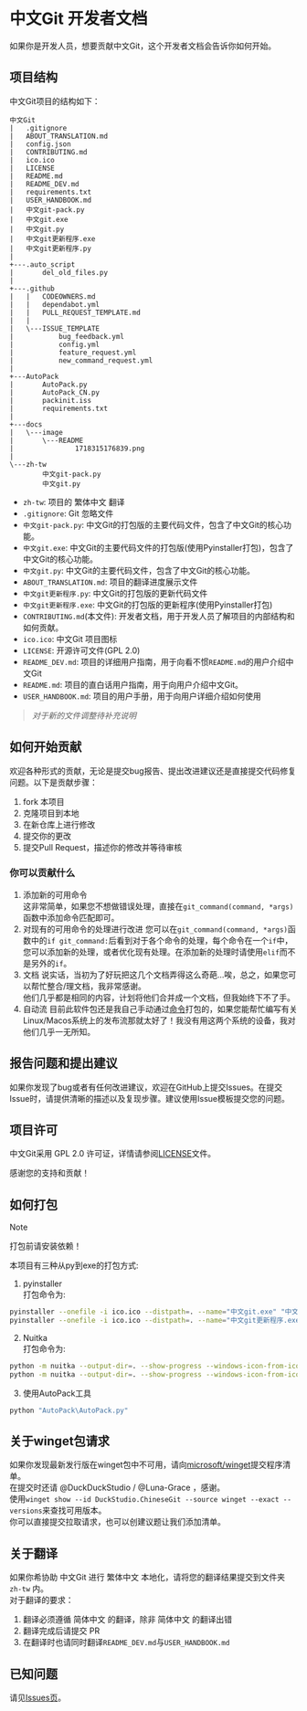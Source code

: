 # 中文Git 开发者文档

如果你是开发人员，想要贡献中文Git，这个开发者文档会告诉你如何开始。

## 项目结构

中文Git项目的结构如下：

```
中文Git
|   .gitignore
|   ABOUT_TRANSLATION.md
|   config.json
|   CONTRIBUTING.md
|   ico.ico
|   LICENSE
|   README.md
|   README_DEV.md
|   requirements.txt
|   USER_HANDBOOK.md
|   中文git-pack.py
|   中文git.exe
|   中文git.py
|   中文git更新程序.exe
|   中文git更新程序.py
|
+---.auto_script
|       del_old_files.py
|
+---.github
|   |   CODEOWNERS.md
|   |   dependabot.yml
|   |   PULL_REQUEST_TEMPLATE.md
|   |
|   \---ISSUE_TEMPLATE
|           bug_feedback.yml
|           config.yml
|           feature_request.yml
|           new_command_request.yml
|
+---AutoPack
|       AutoPack.py
|       AutoPack_CN.py
|       packinit.iss
|       requirements.txt
|
+---docs
|   \---image
|       \---README
|               1718315176839.png
|
\---zh-tw
        中文git-pack.py
        中文git.py
```

* `zh-tw`: 项目的 繁体中文 翻译
* `.gitignore`: Git 忽略文件
* `中文git-pack.py`: 中文Git的打包版的主要代码文件，包含了中文Git的核心功能。
* `中文git.exe`: 中文Git的主要代码文件的打包版(使用Pyinstaller打包)，包含了中文Git的核心功能。
* `中文git.py`: 中文Git的主要代码文件，包含了中文Git的核心功能。
* `ABOUT_TRANSLATION.md`: 项目的翻译进度展示文件
* `中文git更新程序.py`: 中文Git的打包版的更新代码文件
* `中文git更新程序.exe`: 中文Git的打包版的更新程序(使用Pyinstaller打包)
* `CONTRIBUTING.md`(本文件): 开发者文档，用于开发人员了解项目的内部结构和如何贡献。
* `ico.ico`: 中文Git 项目图标
* `LICENSE`: 开源许可文件(GPL 2.0)
* `README_DEV.md`: 项目的详细用户指南，用于向看不惯`README.md`的用户介绍中文Git
* `README.md`: 项目的直白话用户指南，用于向用户介绍中文Git。
* `USER_HANDBOOK.md`: 项目的用户手册，用于向用户详细介绍如何使用

> _对于新的文件调整待补充说明_  

## 如何开始贡献

欢迎各种形式的贡献，无论是提交bug报告、提出改进建议还是直接提交代码修复问题。以下是贡献步骤：

1. fork 本项目
2. 克隆项目到本地
3. 在新仓库上进行修改
4. 提交你的更改
5. 提交Pull Request，描述你的修改并等待审核

### 你可以贡献什么
1. 添加新的可用命令  
   这非常简单，如果您不想做错误处理，直接在`git_command(command, *args)`函数中添加命令匹配即可。  
2. 对现有的可用命令的处理进行改进
   您可以在`git_command(command, *args)`函数中的`if git_command:`后看到对于各个命令的处理，每个命令在一个`if`中，您可以添加新的处理，或者优化现有处理。在添加新的处理时请使用`elif`而不是另外的`if`。
3. 文档
   说实话，当初为了好玩把这几个文档弄得这么奇葩...唉，总之，如果您可以帮忙整合/理文档，我非常感谢。  
   他们几乎都是相同的内容，计划将他们合并成一个文档，但我始终下不了手。  
4. 自动流
   目前此软件包还是我自己手动通过[命令](#如何打包)打包的，如果您能帮忙编写有关Linux/Macos系统上的发布流那就太好了！我没有用这两个系统的设备，我对他们几乎一无所知。

## 报告问题和提出建议

如果你发现了bug或者有任何改进建议，欢迎在GitHub上提交Issues。在提交Issue时，请提供清晰的描述以及复现步骤。建议使用Issue模板提交您的问题。  

## 项目许可

中文Git采用 GPL 2.0 许可证，详情请参阅[LICENSE](https://github.com/DuckDuckStudio/Chinese_git/blob/main/LICENSE)文件。

感谢您的支持和贡献！

## 如何打包

> [!NOTE]
> 打包前请安装依赖！  

本项目有三种从py到exe的打包方式:  
  
1. pyinstaller  
打包命令为:  
```bash
pyinstaller --onefile -i ico.ico --distpath=. --name="中文git.exe" "中文git-pack.py"
pyinstaller --onefile -i ico.ico --distpath=. --name="中文git更新程序.exe" "中文git更新程序.py"
```
2. Nuitka  
打包命令为:  
```bash
python -m nuitka --output-dir=. --show-progress --windows-icon-from-ico=ico.ico --onefile --remove-output "中文git-pack.py"
python -m nuitka --output-dir=. --show-progress --windows-icon-from-ico=ico.ico --onefile --remove-output "中文git更新程序.py"
```
3. 使用AutoPack工具
```bash
python "AutoPack\AutoPack.py"
```

## 关于winget包请求
如果你发现最新发行版在winget包中不可用，请向[microsoft/winget](https://github.com/microsoft/winget-pkgs)提交程序清单。  
在提交时还请 @DuckDuckStudio / @Luna-Grace ，感谢。  
使用`winget show --id DuckStudio.ChineseGit --source winget --exact --versions`来查找可用版本。  
你可以直接提交拉取请求，也可以创建议题让我们添加清单。  

## 关于翻译
如果你希协助 中文Git 进行 繁体中文 本地化，请将您的翻译结果提交到文件夹 `zh-tw` 内。  
对于翻译的要求：  
1. 翻译必须遵循 简体中文 的翻译，除非 简体中文 的翻译出错
2. 翻译完成后请提交 PR
3. 在翻译时也请同时翻译`README_DEV.md`与`USER_HANDBOOK.md`

## 已知问题

请见[Issues页](https://github.com/DuckDuckStudio/Chinese_git/issues)。
